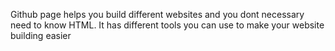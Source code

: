 
Github page helps you build different websites and you dont necessary need to know HTML.
It has different tools you can use to make your website building easier
